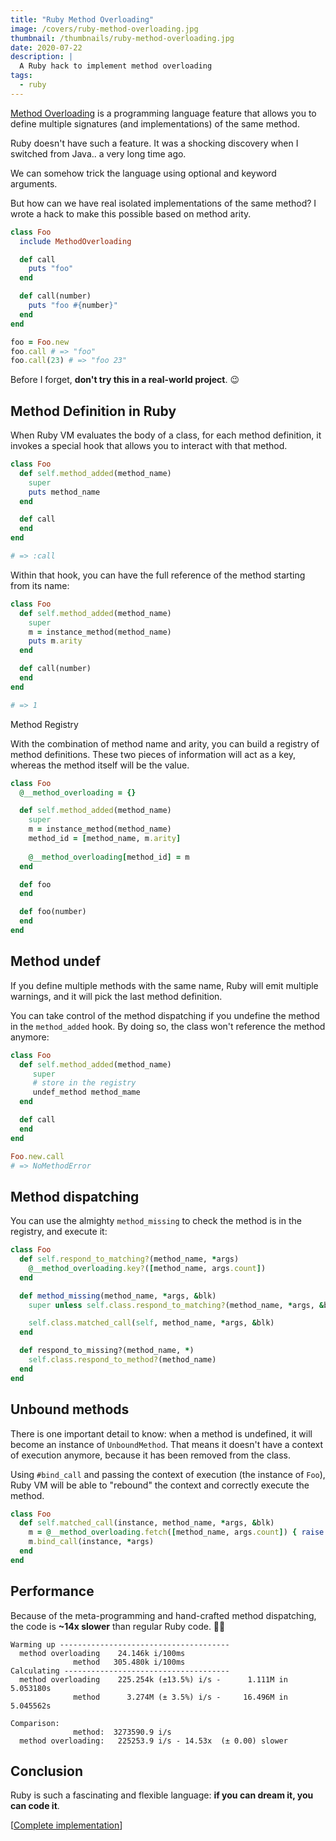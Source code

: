 ```yaml
---
title: "Ruby Method Overloading"
image: /covers/ruby-method-overloading.jpg
thumbnail: /thumbnails/ruby-method-overloading.jpg
date: 2020-07-22
description: |
  A Ruby hack to implement method overloading
tags:
  - ruby
---
```


[Method Overloading](https://en.wikipedia.org/wiki/Function_overloading) is a programming language feature that allows you to define multiple signatures (and implementations) of the same method.

Ruby doesn't have such a feature. It was a shocking discovery when I switched from Java.. a very long time ago.

We can somehow trick the language using optional and keyword arguments.

But how can we have real isolated implementations of the same method? I wrote a hack to make this possible based on method arity.

```ruby
class Foo
  include MethodOverloading

  def call
    puts "foo"
  end

  def call(number)
    puts "foo #{number}"
  end
end

foo = Foo.new
foo.call # => "foo"
foo.call(23) # => "foo 23"
```

Before I forget, **don't try this in a real-world project**. 😉

## Method Definition in Ruby

When Ruby VM evaluates the body of a class, for each method definition, it invokes a special hook that allows you to interact with that method.

```ruby
class Foo
  def self.method_added(method_name)
    super
    puts method_name
  end

  def call
  end
end

# => :call
```

Within that hook, you can have the full reference of the method starting from its name:

```ruby
class Foo
  def self.method_added(method_name)
    super
    m = instance_method(method_name)
    puts m.arity
  end

  def call(number)
  end
end

# => 1
```

Method Registry

With the combination of method name and arity, you can build a registry of method definitions. These two pieces of information will act as a key, whereas the method itself will be the value.

```ruby
class Foo
  @__method_overloading = {}

  def self.method_added(method_name)
    super
    m = instance_method(method_name)
    method_id = [method_name, m.arity]
    
    @__method_overloading[method_id] = m
  end

  def foo
  end

  def foo(number)
  end
end
```

## Method undef

If you define multiple methods with the same name, Ruby will emit multiple warnings, and it will pick the last method definition.

You can take control of the method dispatching if you undefine the method in the `method_added` hook. By doing so, the class won't reference the method anymore:

```ruby
class Foo
  def self.method_added(method_name)
     super
     # store in the registry
     undef_method method_mame
  end

  def call
  end
end

Foo.new.call
# => NoMethodError
```

## Method dispatching

You can use the almighty `method_missing` to check the method is in the registry, and execute it:

```ruby
class Foo
  def self.respond_to_matching?(method_name, *args)
    @__method_overloading.key?([method_name, args.count])
  end

  def method_missing(method_name, *args, &blk)
    super unless self.class.respond_to_matching?(method_name, *args, &blk)

    self.class.matched_call(self, method_name, *args, &blk)
  end

  def respond_to_missing?(method_name, *)
    self.class.respond_to_method?(method_name)
  end
end
```

## Unbound methods

There is one important detail to know: when a method is undefined, it will become an instance of `UnboundMethod`. That means it doesn't have a context of execution anymore, because it has been removed from the class.

Using `#bind_call` and passing the context of execution (the instance of `Foo`), Ruby VM will be able to "rebound" the context and correctly execute the method.

```ruby
class Foo
  def self.matched_call(instance, method_name, *args, &blk)
    m = @__method_overloading.fetch([method_name, args.count]) { raise NoMethodError }
    m.bind_call(instance, *args)
  end
end
```

## Performance

Because of the meta-programming and hand-crafted method dispatching, the code is **~14x slower** than regular Ruby code. 🤷‍♂️

```
Warming up --------------------------------------
  method overloading    24.146k i/100ms
              method   305.480k i/100ms
Calculating -------------------------------------
  method overloading    225.254k (±13.5%) i/s -      1.111M in   5.053180s
              method      3.274M (± 3.5%) i/s -     16.496M in   5.045562s

Comparison:
              method:  3273590.9 i/s
  method overloading:   225253.9 i/s - 14.53x  (± 0.00) slower
```

## Conclusion

Ruby is such a fascinating and flexible language: **if you can dream it, you can code it**.

[[Complete implementation](https://gist.github.com/jodosha/e3097ed693e9b7c255b658ac39c2e403)]
